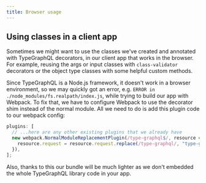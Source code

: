 ```yaml
---
title: Browser usage
---
```


## Using classes in a client app

Sometimes we might want to use the classes we've created and annotated with TypeGraphQL decorators, in our client app that works in the browser. For example, reusing the args or input classes with `class-validator` decorators or the object type classes with some helpful custom methods.

Since TypeGraphQL is a Node.js framework, it doesn't work in a browser environment, so we may quickly got an error, e.g. `ERROR in ./node_modules/fs.realpath/index.js`, while trying to build our app with Webpack. To fix that, we have to configure Webpack to use the decorator shim instead of the normal module. All we need to do is add this plugin code to our webpack config:

```js
plugins: [
  // ...here are any other existing plugins that we already have
  new webpack.NormalModuleReplacementPlugin(/type-graphql$/, resource => {
    resource.request = resource.request.replace(/type-graphql/, "type-graphql/dist/browser-shim");
  }),
];
```

Also, thanks to this our bundle will be much lighter as we don't embedded the whole TypeGraphQL library code in your app.
